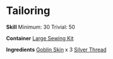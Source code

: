 <!-- TITLE: Blue Goblin Skin Purse -->
<!-- SUBTITLE: Finely worked goblin skin with silver threading throughout -->

# Tailoring
**Skill**
Minimum: 30
Trivial: 50

**Container**
[Large Sewing Kit](large-sewing-kit)

**Ingredients**
[Goblin Skin](goblin-skin) x 3
[Silver Thread](silver-thread)
